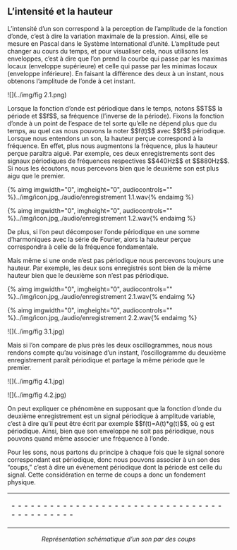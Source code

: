 ## L’intensité et la hauteur

<p>
L&rsquo;intensit&eacute; d&rsquo;un son correspond &agrave; la perception de l&rsquo;amplitude de la fonction d&rsquo;onde, c&rsquo;est &agrave; dire la variation maximale de la pression. Ainsi, elle se mesure en Pascal dans le Syst&egrave;me International d&rsquo;unit&eacute;. L&rsquo;amplitude peut changer au cours du temps, et pour visualiser cela, nous utilisons les enveloppes, c&rsquo;est &agrave; dire que l&rsquo;on prend la courbe qui passe par les maximas locaux (enveloppe sup&eacute;rieure) et celle qui passe par les minimas locaux (enveloppe inf&eacute;rieure). En faisant la diff&eacute;rence des deux &agrave; un instant, nous obtenons l&rsquo;amplitude de l&rsquo;onde &agrave; cet instant.
</p>


![](../img/fig 2.1.png)
<p>Lorsque la fonction d&rsquo;onde est p&eacute;riodique dans le temps, notons $$T$$ la p&eacute;riode et $$f$$, sa fr&eacute;quence (l&rsquo;inverse de la p&eacute;riode). Fixons la fonction d&rsquo;onde &agrave; un point de l&rsquo;espace de tel sorte qu&rsquo;elle ne d&eacute;pend plus que du temps, au quel cas nous pouvons la noter $$f(t)$$ avec $$f$$ p&eacute;riodique. Lorsque nous entendons un son, la hauteur per&ccedil;ue correspond &agrave; la fr&eacute;quence. En effet, plus nous augmentons la fr&eacute;quence, plus la hauteur per&ccedil;ue para&icirc;tra aigu&euml;. Par exemple, ces deux enregistrements sont des signaux p&eacute;riodiques de fr&eacute;quences respectives $$440Hz$$ et $$880Hz$$. Si nous les &eacute;coutons, nous percevons bien que le deuxi&egrave;me son est plus aigu que le premier.</p>

{% aimg imgwidth="0", imgheight="0", audiocontrols="" %}../img/icon.jpg,./audio/enregistrement 1.1.wav{% endaimg %}

{% aimg imgwidth="0", imgheight="0", audiocontrols="" %}../img/icon.jpg,./audio/enregistrement 1.2.wav{% endaimg %}

<p>De plus, si l&rsquo;on peut d&eacute;composer l&rsquo;onde p&eacute;riodique en une somme d&rsquo;harmoniques avec la s&eacute;rie de Fourier, alors la hauteur per&ccedil;ue correspondra &agrave; celle de la fr&eacute;quence fondamentale.</p>

<p>
Mais m&ecirc;me si une onde n&rsquo;est pas p&eacute;riodique nous percevons toujours une hauteur. Par exemple, les deux sons enregistr&eacute;s sont bien de la m&ecirc;me hauteur bien que le deuxi&egrave;me son n&rsquo;est pas p&eacute;riodique.
</p>

{% aimg imgwidth="0", imgheight="0", audiocontrols="" %}../img/icon.jpg,./audio/enregistrement 2.1.wav{% endaimg %}

{% aimg imgwidth="0", imgheight="0", audiocontrols="" %}../img/icon.jpg,./audio/enregistrement 2.2.wav{% endaimg %}

![](../img/fig 3.1.jpg)

<p>
Mais si l&rsquo;on compare de plus pr&egrave;s les deux oscillogrammes, nous nous rendons compte qu&rsquo;au voisinage d&rsquo;un instant, l&rsquo;oscillogramme du deuxi&egrave;me enregistrement para&icirc;t p&eacute;riodique et partage la m&ecirc;me p&eacute;riode que le premier.
</p>


![](../img/fig 4.1.jpg)


![](../img/fig 4.2.jpg)

<p>
On peut expliquer ce ph&eacute;nom&egrave;ne en supposant que la fonction d&rsquo;onde du deuxi&egrave;me enregistrement est un signal p&eacute;riodique &agrave; amplitude variable, c&rsquo;est &agrave; dire qu&rsquo;il peut &ecirc;tre &eacute;crit par exemple $$f(t)=A(t)*g(t)$$, o&ugrave; g est p&eacute;riodique. Ainsi, bien que son enveloppe ne soit pas p&eacute;riodique, nous pouvons quand m&ecirc;me associer une fr&eacute;quence &agrave; l&rsquo;onde.</p>
<p>Pour les sons, nous partons du principe &agrave; chaque fois que le signal sonore correspondant est p&eacute;riodique, donc nous pouvons associer &agrave; un son des &ldquo;coups,&rdquo; c&rsquo;est &agrave; dire un &eacute;v&egrave;nement p&eacute;riodique dont la p&eacute;riode est celle du signal. Cette consid&eacute;ration en terme de coups a donc un fondement physique.
</p>

<table>
<tbody>
<tr>
<td>
<p><strong>- - - - - - - - - - - - - - - - - - - - - - - - - - - - - - - - - - - - - - - - - - -</strong></p>
</td>
</tr>
</tbody>
</table>
<p align="center"><em> Représentation schématique d’un son par des coups </em></p>
